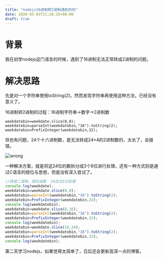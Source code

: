 ```yaml
---
title: "nodejs16进制转2进制遇到的坑"
date: 2020-03-03T21:26:15+08:00
draft: true
---
```


# 背景

我在初学nodejs这门语言的时候，遇到了16进制无法正常转成2进制的问题。

# 解决思路

先是对一个字符串使用toString(2)。然而发现字符串再使用这种方法，已经没有意义了。

16进制转2进制的过程：16进制字符串->数字->2进制数

```
weekdatebin=weekdate.slice(0,8);
weekdatebin=parseInt(weekdatebin,"16").toString(2);
weekdatebin=PrefixInteger(weekdatebin,32);
```

但也有问题，24个十六进制数，是无法转成24*4的2进制数的，太长了，会报错。

![wrong](/images/nodejs/hextobin.jpg)

一种解决方案，就是将这24位的数拆分成3个8位进行处理，还有一种方式则是通过C语言的按位与思想，但是没有深入尝试了。

```js
//转成二进制，按位读取  24位分3次处理
console.log(weekdate);
weekdatebin=weekdate.slice(0,8);
weekdatebin=parseInt(weekdatebin,"16").toString(2);
weekdatebin=PrefixInteger(weekdatebin,32);
console.log(weekdatebin);
weekdatebin=weekdate.slice(8,16);
weekdatebin=parseInt(weekdatebin,"16").toString(2);
weekdatebin=PrefixInteger(weekdatebin,32);
console.log(weekdatebin);
weekdatebin=weekdate.slice(16,24);
weekdatebin=parseInt(weekdatebin,"16").toString(2);
weekdatebin=PrefixInteger(weekdatebin,32);
console.log(weekdatebin);
```

第二天学习nodejs，如果觉得太简单了，日后还会更新高深一点的博客。

